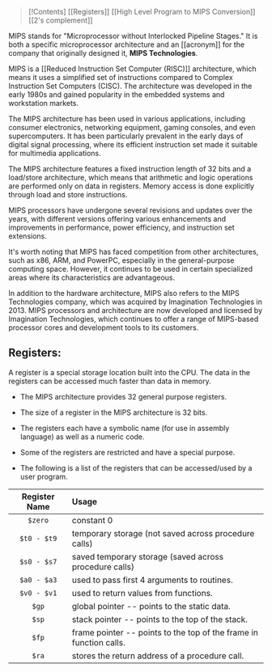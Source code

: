 > [!Contents]
> [[Registers]]
> [[High Level Program to MIPS Conversion]]
> [[2's complement]]
> 



MIPS stands for "Microprocessor without Interlocked Pipeline Stages." It is both a specific microprocessor architecture and an [[acronym]] for the company that originally designed it, **MIPS Technologies**.

MIPS is a [[Reduced Instruction Set Computer (RISC)]] architecture, which means it uses a simplified set of instructions compared to Complex Instruction Set Computers (CISC). The architecture was developed in the early 1980s and gained popularity in the embedded systems and workstation markets.

The MIPS architecture has been used in various applications, including consumer electronics, networking equipment, gaming consoles, and even supercomputers. It has been particularly prevalent in the early days of digital signal processing, where its efficient instruction set made it suitable for multimedia applications.

The MIPS architecture features a fixed instruction length of 32 bits and a load/store architecture, which means that arithmetic and logic operations are performed only on data in registers. Memory access is done explicitly through load and store instructions.

MIPS processors have undergone several revisions and updates over the years, with different versions offering various enhancements and improvements in performance, power efficiency, and instruction set extensions.

It's worth noting that MIPS has faced competition from other architectures, such as x86, ARM, and PowerPC, especially in the general-purpose computing space. However, it continues to be used in certain specialized areas where its characteristics are advantageous.

In addition to the hardware architecture, MIPS also refers to the MIPS Technologies company, which was acquired by Imagination Technologies in 2013. MIPS processors and architecture are now developed and licensed by Imagination Technologies, which continues to offer a range of MIPS-based processor cores and development tools to its customers.

## Registers:
A register is a special storage location built into the CPU. The data in the registers can be accessed much faster than data in memory.
- The MIPS architecture provides 32 general purpose registers.
- The size of a register in the MIPS architecture is 32 bits.
    
- The registers each have a symbolic name (for use in assembly language) as well as a numeric code.
    
- Some of the registers are restricted and have a special purpose.
    
- The following is a list of the registers that can be accessed/used by a user program.

|Register Name|Usage|
|:-:|:-|
|`$zero`|constant 0|
|`$t0 - $t9`|temporary storage (not saved across procedure calls)|
|`$s0 - $s7`|saved temporary storage (saved across procedure calls)|
|`$a0 - $a3`|used to pass first 4 arguments to routines.|
|`$v0 - $v1`|used to return values from functions.|
|`$gp`|global pointer -- points to the static data.|
|`$sp`|stack pointer -- points to the top of the stack.|
|`$fp`|frame pointer -- points to the top of the frame in function calls.|
|`$ra`|stores the return address of a procedure call.|

